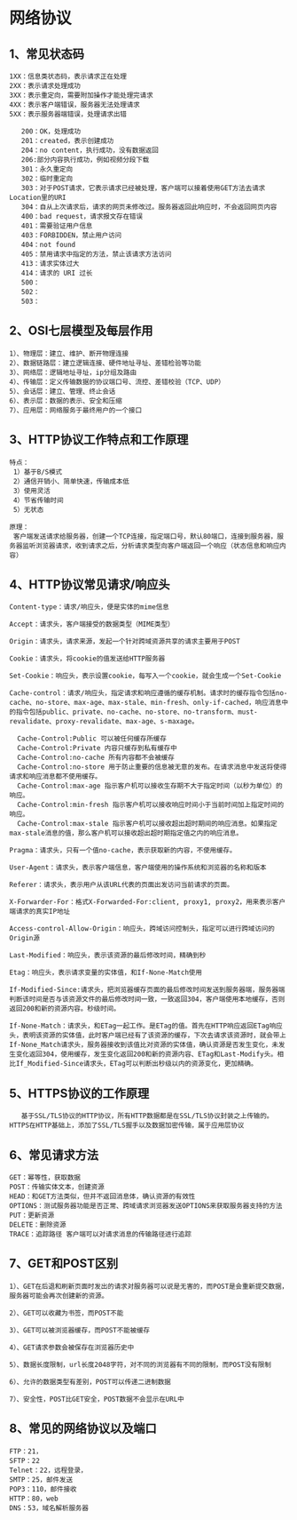 # 网络协议

## 1、常见状态码
    
    1XX：信息类状态码，表示请求正在处理
    2XX：表示请求处理成功
    3XX：表示重定向，需要附加操作才能处理完请求
    4XX：表示客户端错误，服务器无法处理请求
    5XX：表示服务器端错误，处理请求出错
      
       200：OK，处理成功
       201：created，表示创建成功
       204：no content，执行成功，没有数据返回
       206:部分内容执行成功，例如视频分段下载
       301：永久重定向
       302：临时重定向
       303：对于POST请求，它表示请求已经被处理，客户端可以接着使用GET方法去请求Location里的URI
       304：自从上次请求后，请求的网页未修改过。服务器返回此响应时，不会返回网页内容
       400：bad request，请求报文存在错误
       401：需要验证用户信息
       403：FORBIDDEN，禁止用户访问
       404：not found
       405：禁用请求中指定的方法，禁止该请求方法访问
       413：请求实体过大
       414：请求的 URI 过长
       500：
       502：
       503：
       
## 2、OSI七层模型及每层作用
  
    1）、物理层：建立、维护、断开物理连接
    2）、数据链路层：建立逻辑连接、硬件地址寻址、差错检验等功能
    3）、网络层：逻辑地址寻址，ip分组及路由
    4）、传输层：定义传输数据的协议端口号、流控、差错校验（TCP、UDP）
    5）、会话层：建立、管理、终止会话
    6）、表示层：数据的表示、安全和压缩
    7）、应用层：网络服务于最终用户的一个接口


## 3、HTTP协议工作特点和工作原理

    特点：
     1）基于B/S模式
     2）通信开销小、简单快速，传输成本低
     3）使用灵活
     4）节省传输时间
     5）无状态
     
    原理：
     客户端发送请求给服务器，创建一个TCP连接，指定端口号，默认80端口，连接到服务器，服务器监听浏览器请求，收到请求之后，分析请求类型向客户端返回一个响应（状态信息和响应内容）

## 4、HTTP协议常见请求/响应头
  
    Content-type：请求/响应头，便是实体的mime信息
    
    Accept：请求头，客户端接受的数据类型（MIME类型）
    
    Origin：请求头，请求来源，发起一个针对跨域资源共享的请求主要用于POST
    
    Cookie：请求头，将cookie的值发送给HTTP服务器
    
    Set-Cookie：响应头，表示设置cookie，每写入一个cookie，就会生成一个Set-Cookie
    
    Cache-control：请求/响应头，指定请求和响应遵循的缓存机制。请求时的缓存指令包括no-cache、no-store、max-age、max-stale、min-fresh、only-if-cached，响应消息中的指令包括public、private、no-cache、no-store、no-transform、must-revalidate、proxy-revalidate、max-age、s-maxage。

      Cache-Control:Public 可以被任何缓存所缓存 
      Cache-Control:Private 内容只缓存到私有缓存中 
      Cache-Control:no-cache 所有内容都不会被缓存 
      Cache-Control:no-store 用于防止重要的信息被无意的发布。在请求消息中发送将使得请求和响应消息都不使用缓存。 
      Cache-Control:max-age 指示客户机可以接收生存期不大于指定时间（以秒为单位）的响应。 
      Cache-Control:min-fresh 指示客户机可以接收响应时间小于当前时间加上指定时间的响应。 
      Cache-Control:max-stale 指示客户机可以接收超出超时期间的响应消息。如果指定max-stale消息的值，那么客户机可以接收超出超时期指定值之内的响应消息。

    Pragma：请求头，只有一个值no-cache，表示获取新的内容，不使用缓存。
    
    User-Agent：请求头，表示客户端信息，客户端使用的操作系统和浏览器的名称和版本
    
    Referer：请求头，表示用户从该URL代表的页面出发访问当前请求的页面。
    
    X-Forwarder-For：格式X-Forwarded-For:client, proxy1, proxy2，用来表示客户端请求的真实IP地址
    
    Access-control-Allow-Origin：响应头，跨域访问控制头，指定可以进行跨域访问的Origin源
    
    Last-Modified：响应头，表示该资源的最后修改时间，精确到秒
     
    Etag：响应头，表示请求变量的实体值，和If-None-Match使用
    
    If-Modified-Since:请求头，把浏览器缓存页面的最后修改时间发送到服务器端，服务器端判断该时间是否与该资源文件的最后修改时间一致，一致返回304，客户端使用本地缓存，否则返回200和新的资源内容。秒级时间。
    
    If-None-Match：请求头，和ETag一起工作。是ETag的值。首先在HTTP响应返回ETag响应头，表明该资源的实体值，此时客户端已经有了该资源的缓存，下次去请求该资源时，就会带上If-None_Match请求头，服务器接收到该值比对资源的实体值，确认资源是否发生变化，未发生变化返回304，使用缓存，发生变化返回200和新的资源内容、ETag和Last-Modify头。相比If_Modified-Since请求头，ETag可以判断出秒级以内的资源变化，更加精确。
    
    
## 5、HTTPS协议的工作原理

       基于SSL/TLS协议的HTTP协议，所有HTTP数据都是在SSL/TLS协议封装之上传输的。HTTPS在HTTP基础上，添加了SSL/TLS握手以及数据加密传输，属于应用层协议

## 6、常见请求方法
>
       
    GET：幂等性，获取数据
    POST：传输实体文本，创建资源
    HEAD：和GET方法类似，但并不返回消息体，确认资源的有效性
    OPTIONS：测试服务器功能是否正常、跨域请求浏览器发送OPTIONS来获取服务器支持的方法
    PUT：更新资源
    DELETE：删除资源
    TRACE：追踪路径 客户端可以对请求消息的传输路径进行追踪
    
## 7、GET和POST区别
   
    1）、GET在后退和刷新页面时发出的请求对服务器可以说是无害的，而POST是会重新提交数据，服务器可能会再次创建新的资源。
    
    2）、GET可以收藏为书签，而POST不能
    
    3）、GET可以被浏览器缓存，而POST不能被缓存
    
    4）、GET请求参数会被保存在浏览器历史中
    
    5）、数据长度限制，url长度2048字符，对不同的浏览器有不同的限制，而POST没有限制
    
    6）、允许的数据类型有差别，POST可以传递二进制数据
    
    7）、安全性，POST比GET安全，POST数据不会显示在URL中
    
    
## 8、常见的网络协议以及端口

    FTP：21，
    SFTP：22
    Telnet：22，远程登录，
    SMTP：25，邮件发送
    POP3：110，邮件接收
    HTTP：80，web
    DNS：53，域名解析服务器